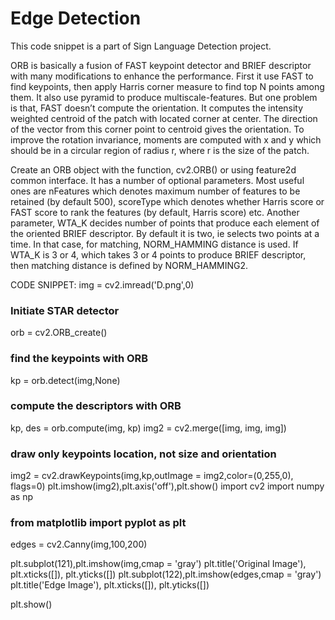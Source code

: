 # Edge Detection
This code snippet is a part of Sign Language Detection project.

ORB is basically a fusion of FAST keypoint detector and BRIEF descriptor with many modifications to enhance the performance. First it use FAST to find keypoints, then apply Harris corner measure to find top N points among them. It also use pyramid to produce multiscale-features. But one problem is that, FAST doesn’t compute the orientation.
It computes the intensity weighted centroid of the patch with located corner at center. The direction of the vector from this corner point to centroid gives the orientation. To improve the rotation invariance, moments are computed with x and y which should be in a circular region of radius r, where r is the size of the patch.


Create an ORB object with the function, cv2.ORB() or using feature2d common interface. It has a number of optional parameters. Most useful ones are nFeatures which denotes maximum number of features to be retained (by default 500), scoreType which denotes whether Harris score or FAST score to rank the features (by default, Harris score) etc. Another parameter, WTA_K decides number of points that produce each element of the oriented BRIEF descriptor. By default it is two, ie selects two points at a time. In that case, for matching, NORM_HAMMING distance is used. If WTA_K is 3 or 4, which takes 3 or 4 points to produce BRIEF descriptor, then matching distance is defined by NORM_HAMMING2.

CODE SNIPPET:
img = cv2.imread('D.png',0)
### Initiate STAR detector
orb = cv2.ORB_create()

### find the keypoints with ORB
kp = orb.detect(img,None)

### compute the descriptors with ORB
kp, des = orb.compute(img, kp)
img2 = cv2.merge([img, img, img])
### draw only keypoints location, not size and orientation
img2 = cv2.drawKeypoints(img,kp,outImage = img2,color=(0,255,0), flags=0)
plt.imshow(img2),plt.axis('off'),plt.show()
import cv2
import numpy as np
### from matplotlib import pyplot as plt

edges = cv2.Canny(img,100,200)

plt.subplot(121),plt.imshow(img,cmap = 'gray')
plt.title('Original Image'), plt.xticks([]), plt.yticks([])
plt.subplot(122),plt.imshow(edges,cmap = 'gray')
plt.title('Edge Image'), plt.xticks([]), plt.yticks([])

plt.show()

